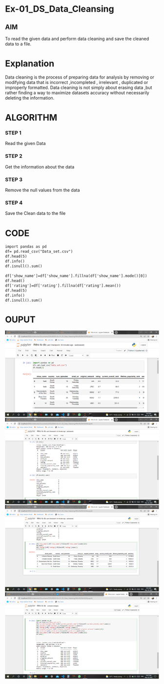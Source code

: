 # Ex-01_DS_Data_Cleansing


## AIM
To read the given data and perform data cleaning and save the cleaned data to a file. 

# Explanation
Data cleaning is the process of preparing data for analysis by removing or modifying data that is incorrect ,incompleted , irrelevant , duplicated or improperly formatted. 
Data cleaning is not simply about erasing data ,but rather finding a way to maximize datasets accuracy without necessarily deleting the information. 

# ALGORITHM
### STEP 1
Read the given Data
### STEP 2
Get the information about the data
### STEP 3
Remove the null values from the data
### STEP 4
Save the Clean data to the file


# CODE
```
import pandas as pd
df= pd.read_csv("Data_set.csv")
df.head(5)
df.info()
df.isnull().sum()

df['show_name']=df['show_name'].fillna(df['show_name'].mode()[0])
df.head()
df['rating']=df['rating'].fillna(df['rating'].mean())
df.head(5)
df.info()
df.isnull().sum()
```
# OUPUT
![output01](./output01.png)
![output02](./output02.png)
![output3](./output03.png)
![output4](./output04.png)

